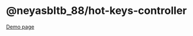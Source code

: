 # @neyasbltb_88/hot-keys-controller

[Demo page](https://neyasbltb88.github.io/hot-keys-controller/)
